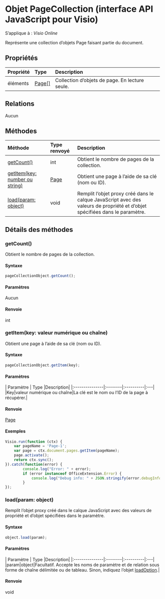 # <a name="pagecollection-object-javascript-api-for-visio"></a>Objet PageCollection (interface API JavaScript pour Visio)

S’applique à : _Visio Online_

Représente une collection d’objets Page faisant partie du document.

## <a name="properties"></a>Propriétés

| Propriété       | Type    |Description|
|:---------------|:--------|:----------|
|éléments|[Page[]](page.md)|Collection d’objets de page. En lecture seule.|

## <a name="relationships"></a>Relations
Aucun


## <a name="methods"></a>Méthodes

| Méthode           | Type renvoyé    |Description|
|:---------------|:--------|:----------|
|[getCount()](#getcount)|int|Obtient le nombre de pages de la collection.|
|[getItem(key: number ou string)](#getitemkey-number-or-string)|[Page](page.md)|Obtient une page à l’aide de sa clé (nom ou ID).|
|[load(param: object)](#loadparam-object)|void|Remplit l’objet proxy créé dans le calque JavaScript avec des valeurs de propriété et d’objet spécifiées dans le paramètre.|

## <a name="method-details"></a>Détails des méthodes


### <a name="getcount"></a>getCount()
Obtient le nombre de pages de la collection.

#### <a name="syntax"></a>Syntaxe
```js
pageCollectionObject.getCount();
```

#### <a name="parameters"></a>Paramètres
Aucun

#### <a name="returns"></a>Renvoie
int

### <a name="getitemkey-number-or-string"></a>getItem(key: valeur numérique ou chaîne)
Obtient une page à l’aide de sa clé (nom ou ID).

#### <a name="syntax"></a>Syntaxe
```js
pageCollectionObject.getItem(key);
```

#### <a name="parameters"></a>Paramètres
| Paramètre       | Type    |Description|
|:---------------|:--------|:----------|:---|
|Key|valeur numérique ou chaîne|La clé est le nom ou l’ID de la page à récupérer.|

#### <a name="returns"></a>Renvoie
[Page](page.md)

#### <a name="examples"></a>Exemples
```js
Visio.run(function (ctx) { 
    var pageName = 'Page-1';
    var page = ctx.document.pages.getItem(pageName);
    page.activate();
    return ctx.sync();
}).catch(function(error) {
        console.log("Error: " + error);
        if (error instanceof OfficeExtension.Error) {
            console.log("Debug info: " + JSON.stringify(error.debugInfo));
        }
});
```

### <a name="loadparam-object"></a>load(param: object)
Remplit l’objet proxy créé dans le calque JavaScript avec des valeurs de propriété et d’objet spécifiées dans le paramètre.

#### <a name="syntax"></a>Syntaxe
```js
object.load(param);
```

#### <a name="parameters"></a>Paramètres
| Paramètre       | Type    |Description|
|:---------------|:--------|:----------|:---|
|param|object|Facultatif. Accepte les noms de paramètre et de relation sous forme de chaîne délimitée ou de tableau. Sinon, indiquez l’objet [loadOption](loadoption.md).|

#### <a name="returns"></a>Renvoie
void
